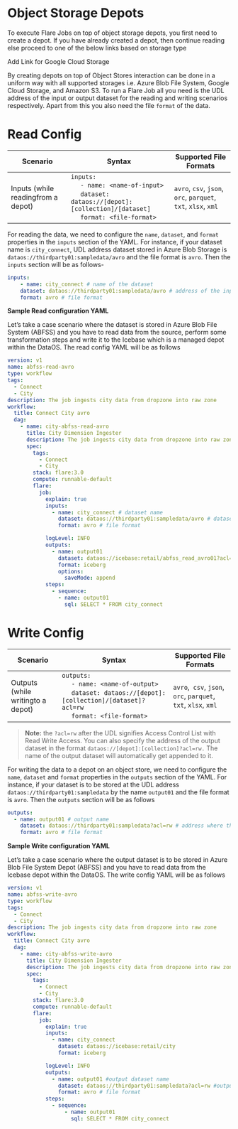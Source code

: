 # **Object Storage Depots**

To execute Flare Jobs on top of object storage depots, you first need to create a depot. If you have already created a depot, then continue reading else proceed to one of the below links based on storage type

Add Link for Google Cloud Storage

By creating depots on top of Object Stores interaction can be done in a uniform way with all supported storages i.e. Azure Blob File System, Google Cloud Storage, and Amazon S3. To run a Flare Job all you need is the UDL address of the input or output dataset for the reading and writing scenarios respectively. Apart from this you also need the file `format` of the data.

# **Read Config**

| Scenario | Syntax | Supported File Formats |
| --- | --- | --- |
| Inputs (while readingfrom a depot) | `inputs:` <br>&nbsp;&nbsp;&nbsp;&nbsp; `- name: <name-of-input>` <br>&nbsp;&nbsp;&nbsp;&nbsp; `dataset: dataos://[depot]:[collection]/[dataset]` <br>&nbsp;&nbsp;&nbsp;&nbsp; `format: <file-format>` | `avro`, `csv`, `json`, `orc`, `parquet`, `txt`, `xlsx`, `xml` |

For reading the data, we need to configure the `name`, `dataset`, and `format` properties in the `inputs` section of the YAML. For instance, if your dataset name is `city_connect`, UDL address dataset stored in Azure Blob Storage is `dataos://thirdparty01:sampledata/avro` and the file format is `avro`. Then the `inputs` section will be as follows-

```yaml
inputs:
	- name: city_connect # name of the dataset
    dataset: dataos://thirdparty01:sampledata/avro # address of the input dataset
    format: avro # file format
```

**Sample Read configuration YAML**

Let’s take a case scenario where the dataset is stored in Azure Blob File System (ABFSS) and you have to read data from the source, perform some transformation steps and write it to the Icebase which is a managed depot within the DataOS. The read config YAML will be as follows

```yaml
version: v1
name: abfss-read-avro
type: workflow
tags:
  - Connect
  - City
description: The job ingests city data from dropzone into raw zone
workflow:
  title: Connect City avro
  dag:
    - name: city-abfss-read-avro
      title: City Dimension Ingester
      description: The job ingests city data from dropzone into raw zone
      spec:
        tags:
          - Connect
          - City
        stack: flare:3.0
        compute: runnable-default
        flare:
          job:
            explain: true
            inputs:
              - name: city_connect # dataset name
                dataset: dataos://thirdparty01:sampledata/avro # dataset UDL
                format: avro # file format

            logLevel: INFO
            outputs:
              - name: output01
                dataset: dataos://icebase:retail/abfss_read_avro01?acl=rw
                format: iceberg
                options:
                  saveMode: append
            steps:
              - sequence:
                - name: output01
                  sql: SELECT * FROM city_connect
```

# **Write Config**

| Scenario | Syntax | Supported File Formats |
| --- | --- | --- |
| Outputs (while writingto a depot) | `outputs:` <br>&nbsp;&nbsp;&nbsp;&nbsp; `- name: <name-of-output>` <br>&nbsp;&nbsp;&nbsp;&nbsp; `dataset: dataos://[depot]:[collection]/[dataset]?acl=rw` <br>&nbsp;&nbsp;&nbsp;&nbsp; `format: <file-format>` | `avro`,` csv`, `json`, `orc`, `parquet`, `txt`, `xlsx`, `xml` |

> **Note:** the `?acl=rw` after the UDL signifies Access Control List with Read Write Access. You can also specify the address of the output dataset in the format `dataos://[depot]:[collection]?acl=rw.` The name of the output dataset will automatically get appended to it.
> 

For writing the data to a depot on an object store, we need to configure the `name`,  `dataset` and `format` properties in the `outputs` section of the YAML. For instance, if your dataset is to be stored at the UDL address  `dataos://thirdparty01:sampledata`  by the name `output01` and the file format is `avro`. Then the `outputs` section will be as follows

```yaml
outputs:
  - name: output01 # output name
    dataset: dataos://thirdparty01:sampledata?acl=rw # address where the output is to be stored
    format: avro # file format
```

**Sample Write configuration YAML**

Let’s take a case scenario where the output dataset is to be stored in Azure Blob File System Depot (ABFSS) and you have to read data from the Icebase depot within the DataOS. The write config YAML will be as follows

```yaml
version: v1
name: abfss-write-avro
type: workflow
tags:
  - Connect
  - City
description: The job ingests city data from dropzone into raw zone
workflow:
  title: Connect City avro
  dag:
    - name: city-abfss-write-avro
      title: City Dimension Ingester
      description: The job ingests city data from dropzone into raw zone
      spec:
        tags:
          - Connect
          - City
        stack: flare:3.0
        compute: runnable-default
        flare:
          job:
            explain: true
            inputs:
              - name: city_connect
                dataset: dataos://icebase:retail/city
                format: iceberg

            logLevel: INFO
            outputs:
              - name: output01 #output dataset name
                dataset: dataos://thirdparty01:sampledata?acl=rw #output dataset address
                format: avro # file format
            steps:
              - sequence:
                  - name: output01
                    sql: SELECT * FROM city_connect
```